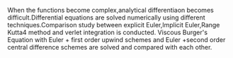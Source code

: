 When the functions become complex,analytical differentiaon becomes difficult.Differential equations are solved numerically using different techniques.Comparison study between explicit Euler,Implicit Euler,Range Kutta4 method and verlet integration is conducted.
 Viscous Burger's Equation with Euler + first order upwind schemes and Euler +second order central difference schemes are solved and compared with each other.
